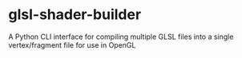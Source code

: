 # glsl-shader-builder
A Python CLI interface for compiling multiple GLSL files into a single vertex/fragment file for use in OpenGL
